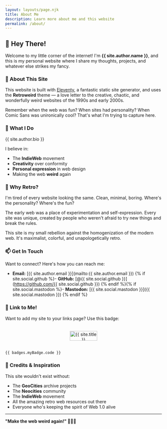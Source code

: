 ```yaml
---
layout: layouts/page.njk
title: About Me
description: Learn more about me and this website
permalink: /about/
---
```


## 👋 Hey There!

Welcome to my little corner of the internet! I'm **{{ site.author.name }}**, and this is my personal website where I share my thoughts, projects, and whatever else strikes my fancy.

### 🎨 About This Site

This website is built with [Eleventy](https://www.11ty.dev/), a fantastic static site generator, and uses the **Retroweird** theme — a love letter to the creative, chaotic, and wonderfully weird websites of the 1990s and early 2000s.

Remember when the web was fun? When sites had personality? When Comic Sans was unironically cool? That's what I'm trying to capture here.

### 💫 What I Do

{{ site.author.bio }}

I believe in:
- The **IndieWeb** movement
- **Creativity** over conformity
- **Personal expression** in web design
- Making the web **weird** again

### 🌈 Why Retro?

I'm tired of every website looking the same. Clean, minimal, boring. Where's the personality? Where's the fun?

The early web was a place of experimentation and self-expression. Every site was unique, created by people who weren't afraid to try new things and break the rules.

This site is my small rebellion against the homogenization of the modern web. It's maximalist, colorful, and unapologetically retro.

### 📫 Get In Touch

Want to connect? Here's how you can reach me:

- **Email:** [{{ site.author.email }}](mailto:{{ site.author.email }})
{% if site.social.github %}- **GitHub:** [@{{ site.social.github }}](https://github.com/{{ site.social.github }})
{% endif %}{% if site.social.mastodon %}- **Mastodon:** [{{ site.social.mastodon }}]({{ site.social.mastodon }})
{% endif %}

### 🔗 Link to Me!

Want to add my site to your links page? Use this badge:

<div style="text-align: center; margin: 2rem 0;">
  <img src="{{ badges.myBadge.image }}" alt="{{ site.title }}" width="88" height="31" onerror="this.alt='Badge coming soon!'">
</div>

```html
{{ badges.myBadge.code }}
```

### 🤝 Credits & Inspiration

This site wouldn't exist without:

- The **GeoCities** archive projects
- The **Neocities** community
- The **IndieWeb** movement
- All the amazing retro web resources out there
- Everyone who's keeping the spirit of Web 1.0 alive

---

**"Make the web weird again!" 🌈✨💫**
